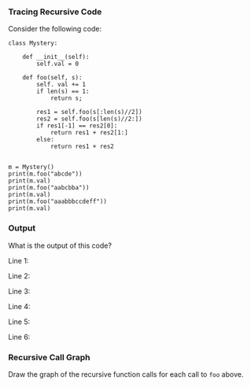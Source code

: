 ### Tracing Recursive Code
Consider the following code:

```
class Mystery:

    def __init__(self):
        self.val = 0

    def foo(self, s):
        self. val += 1
        if len(s) == 1:
            return s;

        res1 = self.foo(s[:len(s)//2])
        res2 = self.foo(s[len(s)//2:])
        if res1[-1] == res2[0]:
            return res1 + res2[1:]
        else:
            return res1 + res2


m = Mystery()
print(m.foo("abcde"))
print(m.val)
print(m.foo("aabcbba"))
print(m.val)
print(m.foo("aaabbbccdeff"))
print(m.val)
```

### Output
What is the output of this code?

Line 1:


Line 2:


Line 3:


Line 4:


Line 5:


Line 6:


### Recursive Call Graph
Draw the graph of the recursive function calls for
each call to `foo` above.




